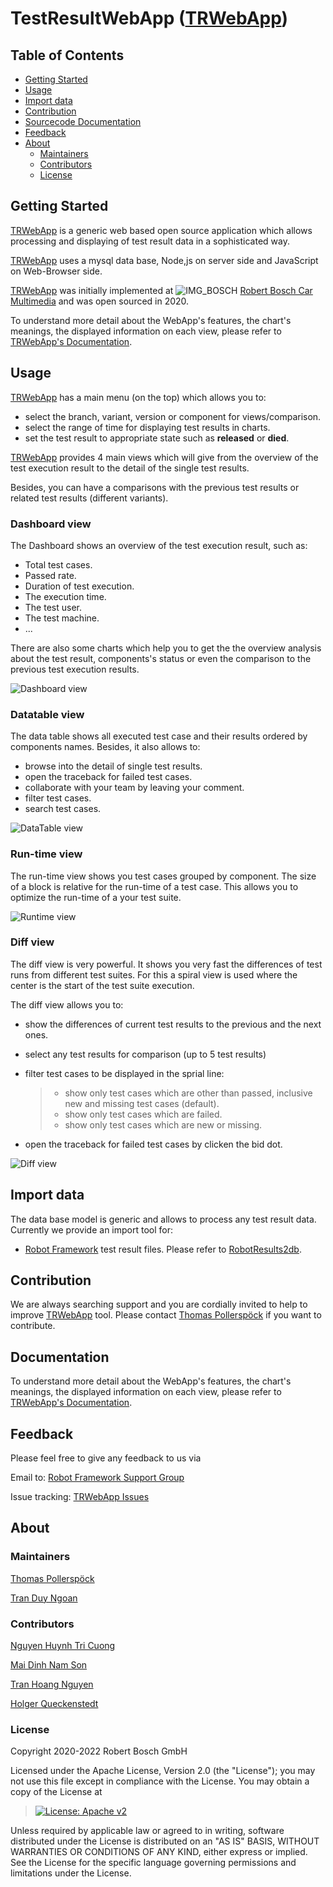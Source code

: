 # TestResultWebApp ([TRWebApp](https://github.com/test-fullautomation/testresultwebapp))

## Table of Contents

-   [Getting Started](#getting-started)
-   [Usage](#usage)
-   [Import data](#import-data)
-   [Contribution](#contribution)
-   [Sourcecode Documentation](#documentation)
-   [Feedback](#feedback)
-   [About](#about)
    -   [Maintainers](#maintainers)
    -   [Contributors](#contributors)
    -   [License](#license)

## Getting Started

[TRWebApp](https://github.com/test-fullautomation/testresultwebapp) is a
generic web based open source application which allows processing and
displaying of test result data in a sophisticated way.

[TRWebApp](https://github.com/test-fullautomation/testresultwebapp) uses
a mysql data base, Node,js on server side and JavaScript on Web-Browser
side.

[TRWebApp](https://github.com/test-fullautomation/testresultwebapp) was
initially implemented at
![IMG_BOSCH](packagedoc/additional_docs/pictures/Bosch-Logo-small.png)
[Robert Bosch Car
Multimedia](https://www.bosch.de/unser-unternehmen/bosch-in-deutschland/hildesheim)
and was open sourced in 2020.

To understand more detail about the WebApp\'s features, the chart\'s
meanings, the displayed information on each view, please refer to
[TRWebApp's
Documentation](https://github.com/test-fullautomation/testresultwebapp/blob/develop/TestResultWebApp/TestResultWebApp.pdf).

## Usage

[TRWebApp](https://github.com/test-fullautomation/testresultwebapp) has
a main menu (on the top) which allows you to:

-   select the branch, variant, version or component for
    views/comparison.
-   select the range of time for displaying test results in charts.
-   set the test result to appropriate state such as **released** or
    **died**.

[TRWebApp](https://github.com/test-fullautomation/testresultwebapp)
provides 4 main views which will give from the overview of the test
execution result to the detail of the single test results.

Besides, you can have a comparisons with the previous test results or
related test results (different variants).

### Dashboard view

The Dashboard shows an overview of the test execution result, such as:

-   Total test cases.
-   Passed rate.
-   Duration of test execution.
-   The execution time.
-   The test user.
-   The test machine.
-   \...

There are also some charts which help you to get the the overview
analysis about the test result, components\'s status or even the
comparison to the previous test execution results.

![Dashboard view](packagedoc/additional_docs/pictures/Dashboard.png)

### Datatable view

The data table shows all executed test case and their results ordered by
components names. Besides, it also allows to:

-   browse into the detail of single test results.
-   open the traceback for failed test cases.
-   collaborate with your team by leaving your comment.
-   filter test cases.
-   search test cases.

![DataTable view](packagedoc/additional_docs/pictures/DataTable.png)

### Run-time view

The run-time view shows you test cases grouped by component. The size of
a block is relative for the run-time of a test case. This allows you to
optimize the run-time of a your test suite.

![Runtime view](packagedoc/additional_docs/pictures/Runtime.png)

### Diff view

The diff view is very powerful. It shows you very fast the differences
of test runs from different test suites. For this a spiral view is used
where the center is the start of the test suite execution.

The diff view allows you to:

-   show the differences of current test results to the previous and the
    next ones.

-   select any test results for comparison (up to 5 test results)

-   filter test cases to be displayed in the sprial line:

    > -   show only test cases which are other than passed, inclusive
    >     new and missing test cases (default).
    > -   show only test cases which are failed.
    > -   show only test cases which are new or missing.

-   open the traceback for failed test cases by clicken the bid dot.

![Diff view](packagedoc/additional_docs/pictures/DiffView.png)

## Import data

The data base model is generic and allows to process any test result
data. Currently we provide an import tool for:

-   [Robot Framework](http://robotframework.org) test result files.
    Please refer to
    [RobotResults2db](https://github.com/test-fullautomation/robotframework-testresultwebapptool).

## Contribution

We are always searching support and you are cordially invited to help to
improve
[TRWebApp](https://github.com/test-fullautomation/testresultwebapp)
tool. Please contact [Thomas
Pollerspöck](mailto:Thomas.Pollerspoeck@de.bosch.com) if you want to
contribute.

## Documentation

To understand more detail about the WebApp\'s features, the chart\'s
meanings, the displayed information on each view, please refer to
[TRWebApp's
Documentation](https://github.com/test-fullautomation/testresultwebapp/blob/develop/TestResultWebApp/TestResultWebApp.pdf).

## Feedback

Please feel free to give any feedback to us via

Email to: [Robot Framework Support
Group](mailto:hi_cm-ci1_robotframeworksupportgroup@bcn.bosch.com)

Issue tracking: [TRWebApp
Issues](https://github.com/test-fullautomation/testresultwebapp/issues)

## About

### Maintainers

[Thomas Pollerspöck](mailto:Thomas.Pollerspoeck@de.bosch.com)

[Tran Duy Ngoan](mailto:Ngoan.TranDuy@vn.bosch.com)

### Contributors

[Nguyen Huynh Tri Cuong](mailto:Cuong.NguyenHuynhTri@vn.bosch.com)

[Mai Dinh Nam Son](mailto:Son.MaiDinhNam@vn.bosch.com)

[Tran Hoang Nguyen](mailto:Nguyen.TranHoang@vn.bosch.com)

[Holger Queckenstedt](mailto:Holger.Queckenstedt@de.bosch.com)

### License

Copyright 2020-2022 Robert Bosch GmbH

Licensed under the Apache License, Version 2.0 (the \"License\"); you
may not use this file except in compliance with the License. You may
obtain a copy of the License at

> [![License: Apache
> v2](https://img.shields.io/pypi/l/robotframework.svg)](http://www.apache.org/licenses/LICENSE-2.0.html)

Unless required by applicable law or agreed to in writing, software
distributed under the License is distributed on an \"AS IS\" BASIS,
WITHOUT WARRANTIES OR CONDITIONS OF ANY KIND, either express or implied.
See the License for the specific language governing permissions and
limitations under the License.
